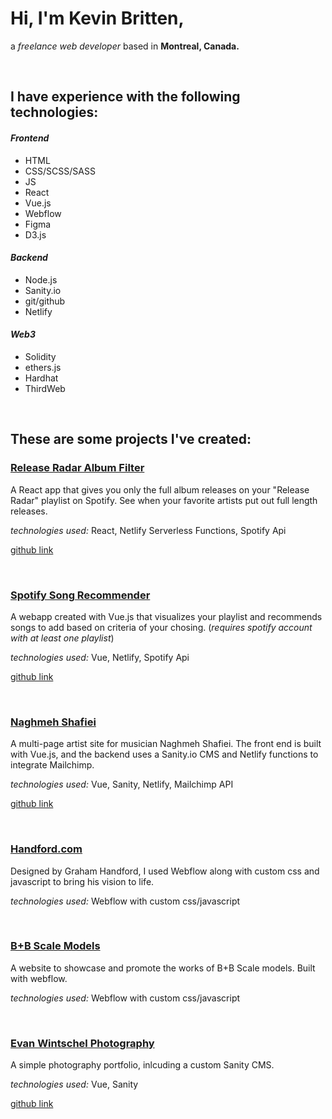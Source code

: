 # Hi, I'm Kevin Britten, 

a *freelance web developer* based in **Montreal, Canada.**

&nbsp;<br>



## I have experience with the following technologies:

#### *Frontend*

- HTML
- CSS/SCSS/SASS
- JS
- React
- Vue.js
- Webflow
- Figma
- D3.js

#### *Backend*
- Node.js
- Sanity.io
- git/github
- Netlify

#### *Web3*
- Solidity
- ethers.js
- Hardhat
- ThirdWeb

&nbsp;<br>



## These are some projects I've created:

### [Release Radar Album Filter](https://famous-bunny-a4183b.netlify.app/)

A React app that gives you only the full album releases on your "Release Radar" playlist on Spotify. See when your favorite artists put out full length releases. 

*technologies used:* React, Netlify Serverless Functions, Spotify Api

[github link](https://github.com/KevinBritten/release-radar-album-filter)

&nbsp;<br>

### [Spotify Song Recommender](https://shimmering-seahorse-f75a38.netlify.app/)

A webapp created with Vue.js that visualizes your playlist and recommends songs to add based on criteria of your chosing. (*requires spotify account with at least one playlist*)

*technologies used:* Vue, Netlify, Spotify Api

[github link](https://github.com/KevinBritten/spotifyPropertiesVisualizer)

&nbsp;<br>

### [Naghmeh Shafiei](http://www.naghmehasong.com)

A multi-page artist site for musician Naghmeh Shafiei. The front end is built with Vue.js, and the backend uses a Sanity.io CMS and Netlify functions to integrate Mailchimp.

*technologies used:* Vue, Sanity, Netlify, Mailchimp API

[github link](https://github.com/KevinBritten/naghmeh-music)

&nbsp;<br>

### [Handford.com](https://www.handford.com)

Designed by Graham Handford, I used Webflow along with custom css and javascript to bring his vision to life.

*technologies used:* Webflow with custom css/javascript

&nbsp;<br>

### [B+B Scale Models](https://www.bbscalemodels.com/)

A website to showcase and promote the works of B+B Scale models. Built with webflow.

*technologies used:* Webflow with custom css/javascript

&nbsp;<br>

### [Evan Wintschel Photography](https://www.evanwintschel.com/)

A simple photography portfolio, inlcuding a custom Sanity CMS.

*technologies used:* Vue, Sanity

[github link](https://github.com/KevinBritten/EvanWintschelPortfolio)






